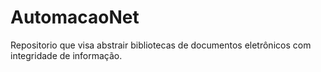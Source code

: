 # AutomacaoNet
Repositorio que visa abstrair bibliotecas de documentos eletrônicos com integridade de informação.

